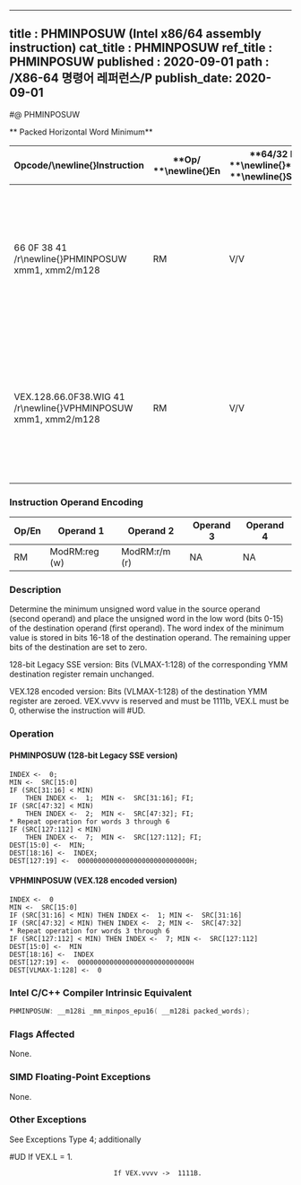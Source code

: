 ----------------------------
title : PHMINPOSUW (Intel x86/64 assembly instruction)
cat_title : PHMINPOSUW
ref_title : PHMINPOSUW
published : 2020-09-01
path : /X86-64 명령어 레퍼런스/P
publish_date: 2020-09-01
----------------------------
#@ PHMINPOSUW

** Packed Horizontal Word Minimum**

|**Opcode/**\newline{}**Instruction**|**Op/ **\newline{}**En**|**64/32 bit **\newline{}**Mode **\newline{}**Support**|**CPUID **\newline{}**Feature **\newline{}**Flag**|**Description**|
|------------------------------------|------------------------|------------------------------------------------------|--------------------------------------------------|---------------|
|66 0F 38 41 /r\newline{}PHMINPOSUW xmm1, xmm2/m128|RM|V/V|SSE4_1|Find the minimum unsigned word in xmm2/m128 and place its value in the low word of xmm1 and its index in the second-lowest word of xmm1.|
|VEX.128.66.0F38.WIG 41 /r\newline{}VPHMINPOSUW xmm1, xmm2/m128|RM|V/V|AVX|Find the minimum unsigned word in xmm2/m128 and place its value in the low word of xmm1 and its index in the second-lowest word of xmm1.|
### Instruction Operand Encoding


|Op/En|Operand 1|Operand 2|Operand 3|Operand 4|
|-----|---------|---------|---------|---------|
|RM|ModRM:reg (w)|ModRM:r/m (r)|NA|NA|
### Description


Determine the minimum unsigned word value in the source operand (second operand) and place the unsigned word in the low word (bits 0-15) of the destination operand (first operand).  The word index of the minimum value is stored in bits 16-18 of the destination operand.  The remaining upper bits of the destination are set to zero. 

128-bit Legacy SSE version: Bits (VLMAX-1:128) of the corresponding YMM destination register remain unchanged.

VEX.128 encoded version: Bits (VLMAX-1:128) of the destination YMM register are zeroed. VEX.vvvv is reserved and must be 1111b, VEX.L must be 0, otherwise the instruction will #UD.


### Operation
#### PHMINPOSUW (128-bit Legacy SSE version)
```info-verb
INDEX <-  0;
MIN <-  SRC[15:0]
IF (SRC[31:16] < MIN) 
    THEN INDEX <-  1;  MIN <-  SRC[31:16]; FI;
IF (SRC[47:32] < MIN) 
    THEN INDEX <-  2;  MIN <-  SRC[47:32]; FI;
* Repeat operation for words 3 through 6
IF (SRC[127:112] < MIN) 
    THEN INDEX <-  7;  MIN <-  SRC[127:112]; FI;
DEST[15:0] <-  MIN;
DEST[18:16] <-  INDEX;
DEST[127:19] <-  0000000000000000000000000000H;
```
#### VPHMINPOSUW (VEX.128 encoded version)
```info-verb
INDEX <-  0
MIN <-  SRC[15:0]
IF (SRC[31:16] < MIN) THEN INDEX <-  1; MIN <-  SRC[31:16]
IF (SRC[47:32] < MIN) THEN INDEX <-  2; MIN <-  SRC[47:32]
* Repeat operation for words 3 through 6
IF (SRC[127:112] < MIN) THEN INDEX <-  7; MIN <-  SRC[127:112]
DEST[15:0] <-  MIN
DEST[18:16] <-  INDEX
DEST[127:19] <-  0000000000000000000000000000H
DEST[VLMAX-1:128] <-  0
```

### Intel C/C++ Compiler Intrinsic Equivalent

```cpp
PHMINPOSUW: __m128i _mm_minpos_epu16( __m128i packed_words);
```
### Flags Affected


None.

### SIMD Floating-Point Exceptions


None.

### Other Exceptions


See Exceptions Type 4; additionally

#UD If VEX.L = 1.

                              If VEX.vvvv ->  1111B.

